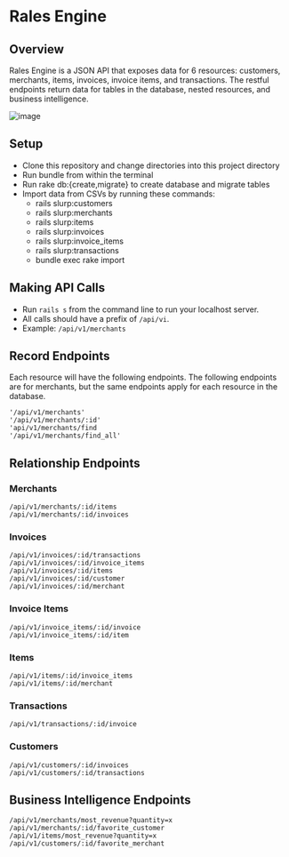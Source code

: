 # Rales Engine

## Overview

Rales Engine is a JSON API that exposes data for 6 resources: customers, merchants, items, invoices, invoice items, and transactions. The restful endpoints return data for tables in the database, nested resources, and business intelligence.

![image](https://user-images.githubusercontent.com/48839191/73233868-235bf780-4145-11ea-9698-a3fe86ff04b3.png)

## Setup

* Clone this repository and change directories into this project directory
* Run bundle from within the terminal
* Run rake db:{create,migrate} to create database and migrate tables
* Import data from CSVs by running these commands:
  * rails slurp:customers
  * rails slurp:merchants
  * rails slurp:items
  * rails slurp:invoices
  * rails slurp:invoice_items
  * rails slurp:transactions
  * bundle exec rake import
  
## Making API Calls

* Run ```rails s``` from the command line to run your localhost server.
* All calls should have a prefix of ```/api/vi```.
* Example: ```/api/v1/merchants```

## Record Endpoints

Each resource will have the following endpoints. The following endpoints are for merchants, but the same endpoints apply for each resource in the database.

```
'/api/v1/merchants'
'/api/v1/merchants/:id'
'api/v1/merchants/find
'/api/v1/merchants/find_all'
```

## Relationship Endpoints

### Merchants
```
/api/v1/merchants/:id/items
/api/v1/merchants/:id/invoices
```
### Invoices
```
/api/v1/invoices/:id/transactions
/api/v1/invoices/:id/invoice_items
/api/v1/invoices/:id/items
/api/v1/invoices/:id/customer
/api/v1/invoices/:id/merchant
```

### Invoice Items
```
/api/v1/invoice_items/:id/invoice
/api/v1/invoice_items/:id/item
```

### Items
```
/api/v1/items/:id/invoice_items
/api/v1/items/:id/merchant
```

### Transactions
```
/api/v1/transactions/:id/invoice
```

### Customers
```
/api/v1/customers/:id/invoices
/api/v1/customers/:id/transactions
```

## Business Intelligence Endpoints
```
/api/v1/merchants/most_revenue?quantity=x 
/api/v1/merchants/:id/favorite_customer
/api/v1/items/most_revenue?quantity=x 
/api/v1/customers/:id/favorite_merchant
```
